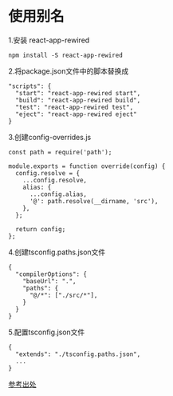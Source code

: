 # 使用别名
1.安装 react-app-rewired 
```
npm install -S react-app-rewired
```
2.将package.json文件中的脚本替换成
```
"scripts": {
  "start": "react-app-rewired start",
  "build": "react-app-rewired build",
  "test": "react-app-rewired test",
  "eject": "react-app-rewired eject"
}
```
3.创建config-overrides.js
```
const path = require('path');

module.exports = function override(config) {
  config.resolve = {
    ...config.resolve,
    alias: {
      ...config.alias,
      '@': path.resolve(__dirname, 'src'),
    },
  };

  return config;
};
```
4.创建tsconfig.paths.json文件
```
{
  "compilerOptions": {
    "baseUrl": ".",
    "paths": {
      "@/*": ["./src/*"],
    }
  }
}
```
5.配置tsconfig.json文件
```
{
  "extends": "./tsconfig.paths.json",
  ...
}
```
[参考出处](https://www.pipipi.net/5423.html)
